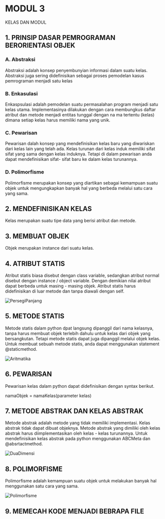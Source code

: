 # MODUL 3
KELAS DAN MODUL
## 1. PRINSIP DASAR PEMROGRAMAN BERORIENTASI OBJEK
### A. Abstraksi
Abstraksi adalah konsep penyembunyian informasi dalam suatu kelas. Abstraksi juga sering  didefinisikan  sebagai  proses pemodelan kasus pemrograman menjadi satu kelas
### B. Enkasulasi
Enkaspsulasi  adalah pemodelan suatu  permasalahan  program menjadi satu  kelas utama. Implementasinya dilakukan dengan  cara membungkus daftar  atribut dan metode menjadi entitas tunggal dengan na ma tertentu (kelas) dimana setiap kelas harus memiliki nama yang unik.
### C. Pewarisan
Pewarisan dalah konsep yang mendefinisikan kelas baru yang diwariskan dari kelas lain yang telah ada. Kelas turunan dari kelas induk memiliki sifat sifat yang sama dengan kelas induknya. Tetapi di dalam pewarisan anda dapat mendefinisikan sifat- sifat baru ke dalam kelas turunannya.
### D. Polimorfisme
Polimorfisme merupakan konsep yang diartikan  sebagai kemampuan suatu objek untuk mengungkapkan banyak hal yang berbeda melalui satu cara yang sama.


## 2. MENDEFINISIKAN KELAS
Kelas merupakan suatu tipe data yang berisi atribut dan metode.

## 3. MEMBUAT OBJEK
Objek merupakan instance dari suatu kelas.

## 4. ATRIBUT STATIS
Atribut statis biasa disebut dengan class variable, sedangkan atribut normal disebut dengan instance / object variable. Dengan demikian nilai atribut dapat berbeda untuk masing - masing objek. Atribut statis harus didefinisikan di luar metode dan tanpa diawali dengan self.

![PersegiPanjang](https://user-images.githubusercontent.com/72428738/117142864-655cfa00-adda-11eb-9722-141a87d53658.png)

## 5. METODE STATIS
Metode statis dalam python dpat langsung dipanggil dari nama kelasnya, tanpa harus membuat objek terlebih dahulu untuk kelas dari objek yang bersangkutan. Tetapi metode statis dapat juga dipanggil melalui objek kelas. Untuk membuat sebuah metode statis, anda dapat menggunakan statement @staticmethod.

![Aritmatika](https://user-images.githubusercontent.com/72428738/117143293-def4e800-adda-11eb-96c6-b6842adf42b7.png)

## 6. PEWARISAN
Pewarisan kelas dalam python dapat didefinisikan dengan syntax berikut.

namaObjek = namaKelas(parameter kelas)

## 7. METODE ABSTRAK DAN KELAS ABSTRAK
Metode abstrak adalah metode yang tidak memiliki implementasi. Kelas abstrak tidak dapat dibuat objeknya. Metode abstrak yang dimiliki oleh kelas abstrak harus diimplementasikan oleh kelas - kelas turunannya. Untuk mendefinisikan kelas abstrak pada python menggunakan ABCMeta dan @absrtactmethod.

![DuaDimensi](https://user-images.githubusercontent.com/72428738/117144259-ea94de80-addb-11eb-8b48-153a2093b33b.png)

## 8. POLIMORFISME
Polimorfisme adalah kemampuan suatu objek untuk melakukan banyak hal menggunakan satu cara yang sama.

![Polimorfisme](https://user-images.githubusercontent.com/72428738/117144047-ac97ba80-addb-11eb-910a-0db578d4643f.png)

## 9. MEMECAH KODE MENJADI BEBRAPA FILE
